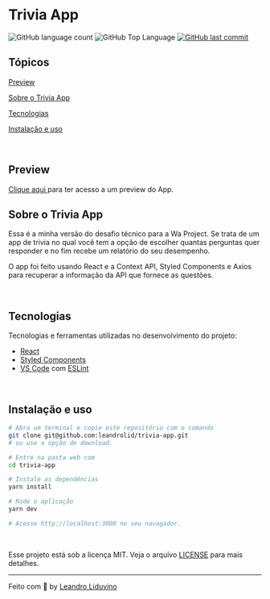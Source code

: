# Trivia App

<p>
  
  <img alt="GitHub language count" src="https://img.shields.io/github/languages/count/leandrolid/trivia-app?color=6E40C9&style=flat-square">
  <img alt="GitHub Top Language" src="https://img.shields.io/github/languages/top/leandrolid/trivia-app?color=6E40C9&style=flat-square">
  <a href="https://github.com/leandrolid/trivia-app/commits/main">
    <img alt="GitHub last commit" src="https://img.shields.io/github/last-commit/leandrolid/trivia-app?color=6E40C9&style=flat-square">
  </a>
</p>

## Tópicos 

[Preview](#preview)

[Sobre o Trivia App](#sobre-o-trivia-app)

[Tecnologias](#tecnologias)

[Instalação e uso](#instalação-e-uso)

<br>

## Preview

<a title="Trivia App" href="https://trivia-app-mocha.vercel.app/" >Clique aqui </a> para ter acesso a um  preview do App.

## Sobre o Trivia App 

Essa é a minha versão do desafio técnico para a Wa Project. Se trata de um app de trivia no qual você tem a opção de escolher quantas perguntas quer responder e no fim recebe um relatório do seu desempenho. 

O app foi feito usando React e a Context API, Styled Components e Axios para recuperar a informação da API que fornece as questões.

<br>

<p align="center">
</p>

## Tecnologias

Tecnologias e ferramentas utilizadas no desenvolvimento do projeto:

- [React](https://reactjs.org/)
- [Styled Components](https://styled-components.com/)
- [VS Code](https://code.visualstudio.com/) com [ESLint](https://eslint.org/)

<br>

## Instalação e uso

```bash
# Abra um terminal e copie este repositório com o comando
git clone git@github.com:leandrolid/trivia-app.git
# ou use a opção de download.

# Entre na pasta web com 
cd trivia-app

# Instale as dependências
yarn install

# Rode o aplicação
yarn dev

# Acesse http://localhost:3000 no seu navagador.
```

<br>

Esse projeto está sob a licença MIT. Veja o arquivo [LICENSE](/LICENSE) para mais detalhes.

---

Feito com :purple_heart: by [Leandro Liduvino](https://github.com/leandrolid)

